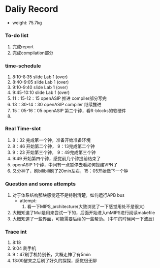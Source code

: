 # Daliy Record
* weight: 75.7kg

### To-do list
1. 完成report
2. 完成compilation部分

### time-schedule
1. 8:10-8:35 slide Lab 1 (over)
2. 8:40-9:05 slide Lab 1 (over)
3. 9:10-9:40 slide Lab 1 (over)
4. 9:45-10:10 slide Lab 1 (over)
5. 11：15-12：15 openASIP 推进 compiler部分写完
6. 13：30-14：30 openASIP compiler 继续推进
7. 15：05-16：05 openASIP 第二个钟，看R-blocks的软硬件
8. 

### Real Time-slot
1. 8：32 完成第一个钟，准备开始准备环境
2. 8：46 开始第二个钟， 9：13完成第二个钟
3. 9：23 开始第三个钟， 9：49完成第三个钟
4. 9:49 开始第四个钟，感觉前几个钟提前结束了
5. openASIP 1个钟，中间有一点暂停去看如何搭建VPN了
6. 又分神了，刷bilibili刷了20min左右，15：05开始做下一个钟

### Question and some attempts
1. 对于体系结构那块感觉还不是特别清楚，如何运行APB bus
   * attempt:
        1. 看一下MIPS_architecture(大致浏览了一下感觉用处不是很大)
2. 大概知道了Mul是用来尝试一下的，后面开始进入mMIPS进行阅读makefile
3. 大概知道了一些界面，可能需要后续的一些帮助。（中午的时候问一下波辰）


### Trace int
1. 8:18
2. 9:04 刷手机
3. 9：47刷手机特别长，大概走神了有5min
4. 13:00醒来之后刷了好久的探探，感觉很无聊
